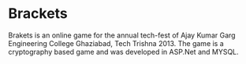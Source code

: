 Brackets
========

Brakets is an online game for the annual tech-fest of Ajay Kumar Garg Engineering College Ghaziabad, Tech Trishna 2013. The game is a cryptography based game and was developed in ASP.Net and MYSQL.

